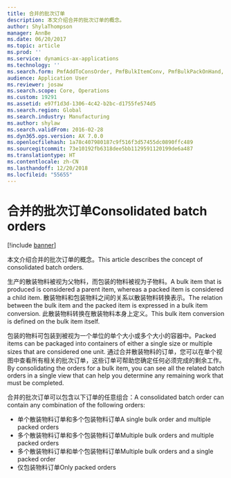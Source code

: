 ```yaml
---
title: 合并的批次订单
description: 本文介绍合并的批次订单的概念。
author: ShylaThompson
manager: AnnBe
ms.date: 06/20/2017
ms.topic: article
ms.prod: ''
ms.service: dynamics-ax-applications
ms.technology: ''
ms.search.form: PmfAddToConsOrder, PmfBulkItemConv, PmfBulkPackOnHand, PmfConsOrderListPage
audience: Application User
ms.reviewer: josaw
ms.search.scope: Core, Operations
ms.custom: 19291
ms.assetid: e97f1d3d-1306-4c42-b2bc-d1755fe574d5
ms.search.region: Global
ms.search.industry: Manufacturing
ms.author: shylaw
ms.search.validFrom: 2016-02-28
ms.dyn365.ops.version: AX 7.0.0
ms.openlocfilehash: 1a78c407980187c9f516f3d57455dc0890ffc489
ms.sourcegitcommit: 73e10192fb6318dee5bb1129591120199de6a487
ms.translationtype: HT
ms.contentlocale: zh-CN
ms.lasthandoff: 12/20/2018
ms.locfileid: "55655"
---
```

# <a name="consolidated-batch-orders"></a><span data-ttu-id="29303-103">合并的批次订单</span><span class="sxs-lookup"><span data-stu-id="29303-103">Consolidated batch orders</span></span>

[!include [banner](../includes/banner.md)]

<span data-ttu-id="29303-104">本文介绍合并的批次订单的概念。</span><span class="sxs-lookup"><span data-stu-id="29303-104">This article describes the concept of consolidated batch orders.</span></span>

<span data-ttu-id="29303-105">生产的散装物料被视为父物料，而包装的物料被视为子物料。</span><span class="sxs-lookup"><span data-stu-id="29303-105">A bulk item that is produced is considered a parent item, whereas a packed item is considered a child item.</span></span> <span data-ttu-id="29303-106">散装物料和包装物料之间的关系以散装物料转换表示。</span><span class="sxs-lookup"><span data-stu-id="29303-106">The relation between the bulk item and the packed item is expressed in a bulk item conversion.</span></span> <span data-ttu-id="29303-107">此散装物料转换在散装物料本身上定义。</span><span class="sxs-lookup"><span data-stu-id="29303-107">This bulk item conversion is defined on the bulk item itself.</span></span>  

<span data-ttu-id="29303-108">包装的物料可包装到被视为一个单位的单个大小或多个大小的容器中。</span><span class="sxs-lookup"><span data-stu-id="29303-108">Packed items can be packaged into containers of either a single size or multiple sizes that are considered one unit.</span></span> <span data-ttu-id="29303-109">通过合并散装物料的订单，您可以在单个视图中查看所有相关的批次订单，这些订单可帮助您确定任何必须完成的剩余工作。</span><span class="sxs-lookup"><span data-stu-id="29303-109">By consolidating the orders for a bulk item, you can see all the related batch orders in a single view that can help you determine any remaining work that must be completed.</span></span>  

<span data-ttu-id="29303-110">合并的批次订单可以包含以下订单的任意组合：</span><span class="sxs-lookup"><span data-stu-id="29303-110">A consolidated batch order can contain any combination of the following orders:</span></span>

-   <span data-ttu-id="29303-111">单个散装物料订单和多个包装物料订单</span><span class="sxs-lookup"><span data-stu-id="29303-111">A single bulk order and multiple packed orders</span></span>
-   <span data-ttu-id="29303-112">多个散装物料订单和多个包装物料订单</span><span class="sxs-lookup"><span data-stu-id="29303-112">Multiple bulk orders and multiple packed orders</span></span>
-   <span data-ttu-id="29303-113">多个散装物料订单和单个包装物料订单</span><span class="sxs-lookup"><span data-stu-id="29303-113">Multiple bulk orders and a single packed order</span></span>
-   <span data-ttu-id="29303-114">仅包装物料订单</span><span class="sxs-lookup"><span data-stu-id="29303-114">Only packed orders</span></span>





